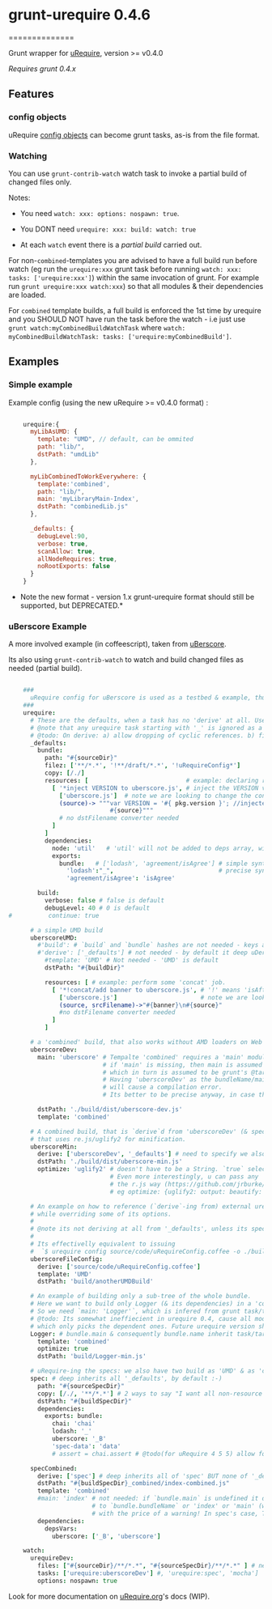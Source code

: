 # grunt-urequire 0.4.6
==============

Grunt wrapper for [uRequire](https://github.com/anodynos/uRequire), version >= v0.4.0

*Requires grunt 0.4.x*

## Features

### config objects

uRequire [config objects](http://urequire.org/urequireconfigmasterdefaults.coffee#config-usage) can become grunt tasks, as-is from the file format.

### Watching

You can use `grunt-contrib-watch` watch task to invoke a partial build of changed files only.

Notes:

  * You need `watch: xxx: options: nospawn: true`.

  * You DONT need `urequire: xxx: build: watch: true`

  * At each `watch` event there is a *partial build* carried out.

  For non-`combined`-templates you are advised to have a full build run before watch (eg run the `urequire:xxx` grunt task before running `watch: xxx: tasks: ['urequire:xxx']`) within the same invocation of grunt. For example run `grunt urequire:xxx watch:xxx`) so that all modules & their dependencies are loaded.

  For `combined` template builds, a full build is enforced the 1st time by urequire and you SHOULD NOT have run the task before the watch - i.e just use `grunt watch:myCombinedBuildWatchTask` where `watch: myCombinedBuildWatchTask: tasks: ['urequire:myCombinedBuild']`.

## Examples

### Simple example

Example config (using the new uRequire >= v0.4.0 format) :

```javascript

    urequire:{
      myLibAsUMD: {
        template: "UMD", // default, can be ommited
        path: "lib/",
        dstPath: "umdLib"
      },

      myLibCombinedToWorkEverywhere: {
        template:'combined',
        path: "lib/",
        main: 'myLibraryMain-Index',
        dstPath: "combinedLib.js"
      },

      _defaults: {
        debugLevel:90,
        verbose: true,
        scanAllow: true,
        allNodeRequires: true,
        noRootExports: false
      }
    }
```

* Note the new format - version 1.x grunt-urequire format should still be supported, but DEPRECATED.*

### uBerscore Example

A more involved example (in coffeescript), taken from [uBerscore](http://github.com/anodynos/uBerscore).

Its also using `grunt-contrib-watch` to watch and build changed files as needed (partial build).

```coffeescript

    ###
      uRequire config for uBerscore is used as a testbed & example, thus so many comments :-)
    ###
    urequire:
      # These are the defaults, when a task has no 'derive' at all. Use derive:[] to skip deriving it.
      # @note that any urequire task starting with '_' is ignored as a grunt target and only used for `derive`-ing.
      # @todo: On derive: a) allow dropping of cyclic references. b) fix file reference paths ALWAYS being relative to the initial path (the path used for 1st file), instead of file referencing.
      _defaults:
        bundle:
          path: "#{sourceDir}"
          filez: ['**/*.*', '!**/draft/*.*', '!uRequireConfig*']
          copy: [/./]
          resources: [                           # example: declaring resource converter to perform some 'concat/inject' job.
            [ '*inject VERSION to uberscore.js', # inject the VERSION variable inside the module's code, BEFORE running the template
              ['uberscore.js']  # note we are looking to change the converted `uberscore.js` (not `uberscore.coffee`)
              (source)-> """var VERSION = '#{ pkg.version }'; //injected by urequire resource\n
                            #{source}"""
              # no dstFilename converter needed
            ]
          ]
          dependencies:
            node: 'util'   # 'util' will not be added to deps array, will be available only on nodejs execution. Same as 'node!myDep'
            exports:
              bundle:   # ['lodash', 'agreement/isAgree'] # simple syntax
                'lodash':"_",                             # precise syntax
                'agreement/isAgree': 'isAgree'

        build:
          verbose: false # false is default
          debugLevel: 40 # 0 is default
#          continue: true

      # a simple UMD build
      uberscoreUMD:
        #'build': # `build` and `bundle` hashes are not needed - keys are safelly recognised, even if they're not in them.
        #'derive': ['_defaults'] # not needed - by default it deep uDerives all '_defaults'. To avoid use `derive:[]`.
          #template: 'UMD' # Not needed - 'UMD' is default
          dstPath: "#{buildDir}"

          resources: [ # example: perform some 'concat' job.
            [ '*!concat/add banner to uberscore.js', # '!' means 'isAfterTemplate: true'
              ['uberscore.js']                       # note we are looking to change the dstFilename `uberscore.js` (not `uberscore.coffee`)
              (source, srcFilename)->"#{banner}\n#{source}"
              #no dstFilename converter needed
            ]
          ]

      # a 'combined' build, that also works without AMD loaders on Web
      uberscoreDev:
        main: 'uberscore' # Tempalte 'combined' requires a 'main' module.
                          # if 'main' is missing, then main is assumed to be `bundleName`,
                          # which in turn is assumed to be grunt's @target ('uberscoreDev' in this case).
                          # Having 'uberscoreDev' as the bundleName/main, but no module by that name (or 'index' or 'main')
                          # will cause a compilation error.
                          # Its better to be precise anyway, in case this config is used outside grunt.

        dstPath: './build/dist/uberscore-dev.js'
        template: 'combined'

      # A combined build, that is `derive`d from 'uberscoreDev' (& specifically '_defaults')
      # that uses re.js/uglify2 for minification.
      uberscoreMin:
        derive: ['uberscoreDev', '_defaults'] # need to specify we also need '_defaults', in this order.
        dstPath: './build/dist/uberscore-min.js'
        optimize: 'uglify2' # doesn't have to be a String. `true` selects 'uglify2' also. It can also be 'uglify'.
                            # Even more interestingly, u can pass any 'uglify2' (or 'uglify') keys,
                            # the r.js way (https://github.com/jrburke/r.js/blob/master/build/example.build.js)
                            # eg optimize: {uglify2: output: beautify: true}

      # An example on how to reference (`derive`-ing from) external urequire config file(s),
      # while overriding some of its options.
      #
      # @note its not deriving at all from '_defaults', unless its specified.
      #
      # Its effectivelly equivalent to issuing
      #  `$ urequire config source/code/uRequireConfig.coffee -o ./build/code -t UMD`
      uberscoreFileConfig:
        derive: ['source/code/uRequireConfig.coffee']
        template: 'UMD'
        dstPath: 'build/anotherUMDBuild'

      # An example of building only a sub-tree of the whole bundle.
      # Here we want to build only Logger (& its dependencies) in a 'combined' build using almond.
      # So we need `main: 'Logger'`, which is infered from grunt task/target name
      # @todo: Its somewhat ineffiecient in urequire 0.4, cause all modules are converted to AMD, used as input to rjs.optimize
      # which only picks the dependent ones. Future urequire version should fix this.
      Logger: # bundle.main & consequently bundle.name inherit task/target 'Logger' name
        template: 'combined'
        optimize: true
        dstPath: 'build/Logger-min.js'

      # uRequire-ing the specs: we also have two build as 'UMD' & as 'combined'
      spec: # deep inherits all '_defaults', by default :-)
        path: "#{sourceSpecDir}"
        copy: [/./, '**/*.*'] # 2 ways to say "I want all non-resource files to be coiped to build.dstPath"
        dstPath: "#{buildSpecDir}"
        dependencies:
          exports: bundle:
            chai: 'chai'
            lodash: '_'
            uberscore: '_B'
            'spec-data': 'data'
            # assert = chai.assert # @todo(for uRequire 4 5 5) allow for . notation to refer to export!

      specCombined:
        derive: ['spec'] # deep inherits all of 'spec' BUT none of '_defaults':-)
        dstPath: "#{buildSpecDir}_combined/index-combined.js"
        template: 'combined'
        #main: 'index' # not needed: if `bundle.main` is undefined it defaults
                       # to `bundle.bundleName` or 'index' or 'main' (whichever found 1st as a module on bundleRoot)
                       # with the price of a warning! In spec's case, THERE IS a module 'index.coffee' which is picked.
        dependencies:
          depsVars:
            uberscore: ['_B', 'uberscore']

    watch:
      urequireDev:
        files: ["#{sourceDir}/**/*.*", "#{sourceSpecDir}/**/*.*" ] # new subdirs dont work - https://github.com/gruntjs/grunt-contrib-watch/issues/70
        tasks: ['urequire:uberscoreDev'] #, 'urequire:spec', 'mocha']
        options: nospawn: true

```

Look for more documentation on [uRequire.org](http://uRequire.org)'s docs (WIP).